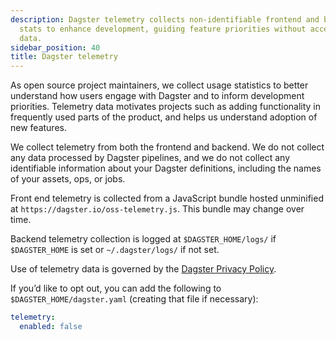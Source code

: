 ```yaml
---
description: Dagster telemetry collects non-identifiable frontend and backend usage
  stats to enhance development, guiding feature priorities without accessing pipeline
  data.
sidebar_position: 40
title: Dagster telemetry
---
```

As open source project maintainers, we collect usage statistics to better understand how users engage with Dagster and to inform development priorities. Telemetry data motivates projects such as adding functionality in frequently used parts of the product, and helps us understand adoption of new features.

We collect telemetry from both the frontend and backend. We do not collect any data processed by Dagster pipelines, and we do not collect any identifiable information about your Dagster definitions, including the names of your assets, ops, or jobs.

Front end telemetry is collected from a JavaScript bundle hosted unminified at `https://dagster.io/oss-telemetry.js`. This bundle may change over time.

Backend telemetry collection is logged at `$DAGSTER_HOME/logs/` if `$DAGSTER_HOME` is set or `~/.dagster/logs/` if not set.

Use of telemetry data is governed by the [Dagster Privacy Policy](https://dagster.io/privacy).

If you’d like to opt out, you can add the following to `$DAGSTER_HOME/dagster.yaml` (creating that file if necessary):

```yaml
telemetry:
  enabled: false
```
